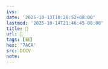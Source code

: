 ```yaml
---
ivs:
date: '2025-10-13T10:26:52+08:00'
lastmod: '2025-10-14T21:46:45-08:00'
title: 􁃗
url: 􁃗
tags: [竊]
hex: '7ACA'
src: DCCV
note:
---
```


